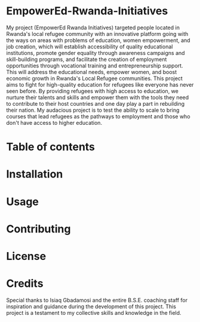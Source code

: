 # EmpowerEd-Rwanda-Initiatives
My project (EmpowerEd Rwanda Initiatives) targeted people located in Rwanda's local refugee community with an innovative platform going with the ways on areas with problems of education, women empowerment, and job creation, which will establish accessibility of quality educational institutions, promote gender equality through awareness campaigns and skill-building programs, and facilitate the creation of employment opportunities through vocational training and entrepreneurship support. This will address the educational needs, empower women, and boost economic growth in Rwanda's Local Refugee communities. This project aims to fight for high-quality education for refugees like everyone has never seen before. By providing refugees with high access to education, we nurture their talents and skills and empower them with the tools they need to contribute to their host countries and one day play a part in rebuilding their nation. My audacious project is to test the ability to scale to bring courses that lead refugees as the pathways to employment and those who don't have access to higher education. 

# Table of contents


# Installation



# Usage



# Contributing



# License



# Credits

Special thanks to Isiaq Gbadamosi and the entire B.S.E. coaching staff for inspiration and guidance during the development of this project. This project is a testament to my collective skills and knowledge in the field.
